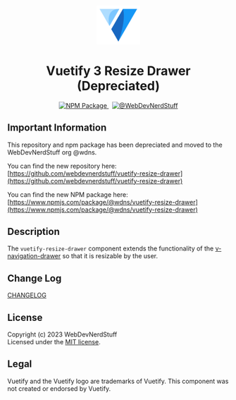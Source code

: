 
<p align="center">
  <img alt="Vuetify Logo" width="100" src="https://raw.githubusercontent.com/webdevnerdstuff/vuetify3-resize-drawer/main/src/assets/vuetify-logo.svg">
</p>

<p>
  <h1 align="center">Vuetify 3 Resize Drawer (Depreciated)</h1>
</p>

<p align="center">
  <a href="https://www.npmjs.com/package/@wdns/vuetify-resize-drawer">
    <img src="https://img.shields.io/npm/v/@wdns/vuetify-resize-drawer?color=1867c0&logo=npm" alt="NPM Package">
  </a>
  &nbsp;
  <a href="https://github.com/webdevnerdstuff/vuetify3-resize-drawer">
    <img src="https://img.shields.io/badge/GitHub-WebDevNerdStuff-brightgreen.svg?logo=github" alt="@WebDevNerdStuff">
  </a>
</p>


## Important Information

This repository and npm package has been depreciated and moved to the WebDevNerdStuff org @wdns. 

You can find the new repository here:  
[https://github.com/webdevnerdstuff/vuetify-resize-drawer](https://github.com/webdevnerdstuff/vuetify-resize-drawer)  
  
You can find the new NPM package here:  
[https://www.npmjs.com/package/@wdns/vuetify-resize-drawer](https://www.npmjs.com/package/@wdns/vuetify-resize-drawer)


## Description

The `vuetify-resize-drawer` component extends the functionality of the [v-navigation-drawer](https://vuetifyjs.com/en/components/navigation-drawers/) so that it is resizable by the user.


## Change Log
 
[CHANGELOG](https://github.com/webdevnerdstuff/vuetify3-resize-drawer/blob/master/CHANGELOG.md)


## License

Copyright (c) 2023 WebDevNerdStuff  
Licensed under the [MIT license](https://github.com/webdevnerdstuff/vuetify3-resize-drawer/blob/master/LICENSE.md).


## Legal

Vuetify and the Vuetify logo are trademarks of Vuetify. This component was not created or endorsed by Vuetify.
